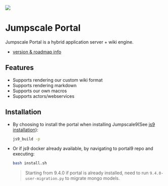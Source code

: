 ![](https://travis-ci.org/Jumpscale/portal9.svg?branch=master)

# Jumpscale Portal

Jumpscale Portal is a hybrid application server + wiki engine.

- [version & roadmap info](https://github.com/Jumpscale/home/blob/master/README.md)

## Features

* Supports rendering our custom wiki format
* Supports rendering markdown
* Supports our own macros
* Supports actors/webservices


## Installation
* By choosing to install the portal when installing Jumpscale9(See [js9 installation](https://github.com/Jumpscale/bash/blob/master/README.md)):

  ```bash
  js9_build -p
  ```
* Or if js9 docker already available, by navigating to portal9 repo and executing:
  ```bash
  bash install.sh
  ```


  > Starting from 9.4.0 if portal is already installed, need to run `9.4.0-user-migration.py` to migrate mongo models.
